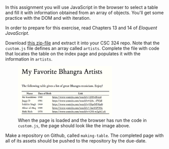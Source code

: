 In this assignment you will use JavaScript in the browser to
select a table and fill it with information obtained from an
array of objects.  You'll get some practice with the DOM and with
iteration.

In order to prepare for this exercise, read Chapters 13 and 14 of *Eloquent JavaScript*.

Download <a href="/documents/table-assign.zip">this zip-file</a> and extract it into your CSC 324 repo.  Note that the <code>custom.js</code> file defines an array called <code>artists</code>.  Complete the file with code that locates the
table on the index page and populates it with the information in <code>artists</code>.

 <figure>
  <img src="/images/bhangra-table.png" alt="bhangra artists table" style="width:70%; margin:  auto;">
  <figcaption>When the page is loaded and the browser has run the code in <code>custom.js</code>, the page should look like the image above.</figcaption>
</figure> 

Make a repository on Github, called `making-table`.  The completed page with all of its assets should be pushed to the repository by the due-date.
